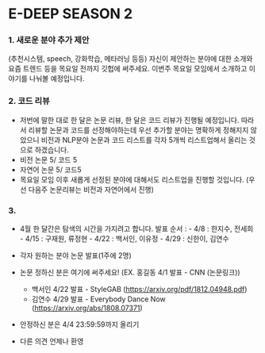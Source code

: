 # E-DEEP SEASON 2

### 1. 새로운 분야 추가 제안
(추천시스템, speech, 강화학습, 메타러닝 등등)
자신이 제안하는 분야에 대한 소개와 요즘 트렌드 등을 목요일 전까지 깃헙에 써주세요. 이번주 목요일 모임에서 소개하고 이야기를 나눠볼 예정입니다.

### 2. 코드 리뷰

- 저번에 말한 대로 한 달은 논문 리뷰, 한 달은 코드 리뷰가 진행될 예정입니다. 
  따라서 리뷰할 논문과 코드를 선정해야하는데 우선 추가할 분야는 명확하게 정해지지 않았으니 비전과 NLP분야 논문과 코드 리스트를 각자 5개씩 리스트업해서 올리는 것으로 하겠습니다.
- 비전 논문 5/ 코드 5 
- 자연어 논문 5/ 코드5
- 목요일 모임 이후 새롭게 선정된 분야에 대해서도 리스트업을 진행할 것입니다.
(우선 다음주 논문리뷰는 비전과 자연어에서 진행)
  
  
### 3. 
  
  - 4월 한 달간은 탐색의 시간을 가지려고 합니다.
    발표 순서 :  - 4/8 : 한지수, 전세희
                - 4/15 : 구재원, 류정현
                - 4/22 : 백서인, 이유정
                - 4/29 : 신한이, 김연수
                
  - 각자 원하는 분야 논문 발표(1주에 2명)
  - 논문 정하신 분은 여기에 써주세요!
  (EX. 홍길동 4/1 발표 - CNN (논문링크))
    - 백서인 4/22 발표 - StyleGAB (https://arxiv.org/pdf/1812.04948.pdf)
    - 김연수 4/29 발표 - Everybody Dance Now (https://arxiv.org/abs/1808.07371)
  - 안정하신 분은 4/4 23:59:59까지 올리기
  - 다른 의견 언제나 환영



